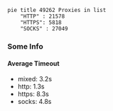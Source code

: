 
```mermaid
pie title 49262 Proxies in list
    "HTTP" : 21578
    "HTTPS": 5818
    "SOCKS" : 27049
```

### Some Info
#### Average Timeout

- mixed: 3.2s
- http: 1.3s
- https: 8.3s
- socks: 4.8s